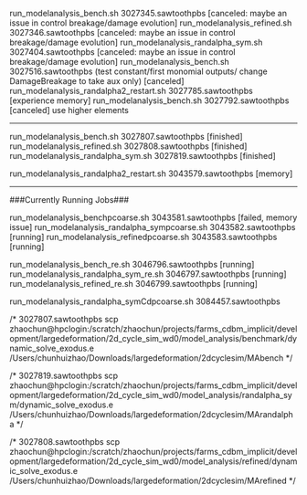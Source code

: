 run_modelanalysis_bench.sh   3027345.sawtoothpbs [canceled: maybe an issue in control breakage/damage evolution]
run_modelanalysis_refined.sh 3027346.sawtoothpbs [canceled: maybe an issue in control breakage/damage evolution]
run_modelanalysis_randalpha_sym.sh 3027404.sawtoothpbs [canceled: maybe an issue in control breakage/damage evolution]
run_modelanalysis_bench.sh 3027516.sawtoothpbs (test constant/first monomial outputs/ change DamageBreakage to take aux only) [canceled]
run_modelanalysis_randalpha2_restart.sh 3027785.sawtoothpbs [experience memory]
run_modelanalysis_bench.sh 3027792.sawtoothpbs [canceled] use higher elements

--------------------------------------------------------------------------

run_modelanalysis_bench.sh 3027807.sawtoothpbs [finished]
run_modelanalysis_refined.sh 3027808.sawtoothpbs [finished]
run_modelanalysis_randalpha_sym.sh 3027819.sawtoothpbs [finished]

run_modelanalysis_randalpha2_restart.sh 3043579.sawtoothpbs [memory]

---------------------------------------------------------------------------
###Currently Running Jobs###

run_modelanalysis_benchpcoarse.sh 3043581.sawtoothpbs [failed, memory issue]
run_modelanalysis_randalpha_sympcoarse.sh 3043582.sawtoothpbs [running]
run_modelanalysis_refinedpcoarse.sh 3043583.sawtoothpbs [running]

run_modelanalysis_bench_re.sh 3046796.sawtoothpbs [running]
run_modelanalysis_randalpha_sym_re.sh 3046797.sawtoothpbs [running]
run_modelanalysis_refined_re.sh 3046799.sawtoothpbs  [running]

run_modelanalysis_randalpha_symCdpcoarse.sh 3084457.sawtoothpbs

/* 3027807.sawtoothpbs
scp zhaochun@hpclogin:/scratch/zhaochun/projects/farms_cdbm_implicit/development/largedeformation/2d_cycle_sim_wd0/model_analysis/benchmark/dynamic_solve_exodus.e /Users/chunhuizhao/Downloads/largedeformation/2dcyclesim/MAbench
*/

/* 3027819.sawtoothpbs
scp zhaochun@hpclogin:/scratch/zhaochun/projects/farms_cdbm_implicit/development/largedeformation/2d_cycle_sim_wd0/model_analysis/randalpha_sym/dynamic_solve_exodus.e /Users/chunhuizhao/Downloads/largedeformation/2dcyclesim/MArandalpha
*/

/* 3027808.sawtoothpbs
scp zhaochun@hpclogin:/scratch/zhaochun/projects/farms_cdbm_implicit/development/largedeformation/2d_cycle_sim_wd0/model_analysis/refined/dynamic_solve_exodus.e /Users/chunhuizhao/Downloads/largedeformation/2dcyclesim/MArefined 
*/